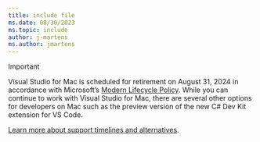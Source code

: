 ```yaml
---
title: include file
ms.date: 08/30/2023
ms.topic: include
author: j-martens
ms.author: jmartens
---
```

> [!IMPORTANT]
> Visual Studio for Mac is scheduled for retirement on August 31, 2024 in accordance with Microsoft’s [Modern Lifecycle Policy](/lifecycle/policies/modern). While you can continue to work with Visual Studio for Mac, there are several other options for developers on Mac such as the preview version of the new C# Dev Kit extension for VS Code.
>  
> [Learn more about support timelines and alternatives](../../what-happened-to-vs-for-mac.md).
